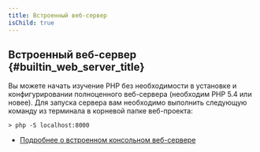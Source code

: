 ```yaml
---
title: Встроенный веб-сервер
isChild: true
---
```


## Встроенный веб-сервер {#builtin_web_server_title}

Вы можете начать изучение PHP без необходимости в установке и конфигурировании полноценного веб-сервера (необходим PHP 5.4 или новее). Для запуска сервера вам необходимо выполнить следующую команду из терминала в корневой папке веб-проекта:

    > php -S localhost:8000

* [Подробнее о встроенном консольном веб-сервере][cli-server]

[cli-server]: http://www.php.net/manual/ru/features.commandline.webserver.php
